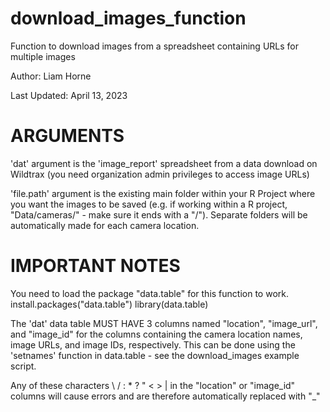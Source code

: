 # download_images_function

Function to download images from a spreadsheet containing URLs for multiple images

Author: Liam Horne

Last Updated: April 13, 2023

# ARGUMENTS 

'dat' argument is the 'image_report' spreadsheet from a data download on Wildtrax (you need organization admin privileges to access image URLs)

'file.path' argument is the existing main folder within your R Project where you want the images to be saved (e.g. if working within a R project, "Data/cameras/" - make sure it ends with a "/"). Separate folders will be automatically made for each camera location.


# IMPORTANT NOTES 

You need to load the package "data.table" for this function to work.
install.packages("data.table")
library(data.table)

The 'dat' data table MUST HAVE 3 columns named "location", "image_url", and "image_id" for the columns containing the camera location names, image URLs, and image IDs, respectively.
This can be done using the 'setnames' function in data.table - see the download_images example script.

Any of these characters \ / : * ? " < > | in the "location" or "image_id" columns will cause errors and are therefore automatically replaced with "_" 
